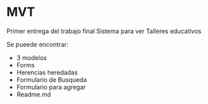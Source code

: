 # MVT
Primer entrega del trabajo final
Sistema para ver Talleres educativos

Se pueede encontrar:
- 3 modelos
- Forms
- Herencias heredadas
- Formulario de Busqueda 
- Formulario para agregar
- Readme.md
